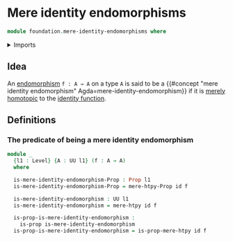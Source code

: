 # Mere identity endomorphisms

```agda
module foundation.mere-identity-endomorphisms where
```

<details><summary>Imports</summary>

```agda
open import foundation.function-types
open import foundation.mere-homotopies
open import foundation.propositions
open import foundation.universe-levels
```

</details>

## Idea

An [endomorphism](foundation-core.endomorphisms.md) `f : A → A` on a type `A` is said to be a {{#concept "mere identity endomorphism" Agda=mere-identity-endomorphism}} if it is [merely homotopic](foundation.mere-homotopies.md) to the [identity function](foundation-core.function-types.md).

## Definitions

### The predicate of being a mere identity endomorphism

```agda
module _
  {l1 : Level} {A : UU l1} (f : A → A)
  where

  is-mere-identity-endomorphism-Prop : Prop l1
  is-mere-identity-endomorphism-Prop = mere-htpy-Prop id f

  is-mere-identity-endomorphism : UU l1
  is-mere-identity-endomorphism = mere-htpy id f

  is-prop-is-mere-identity-endomorphism :
    is-prop is-mere-identity-endomorphism
  is-prop-is-mere-identity-endomorphism = is-prop-mere-htpy id f
```
